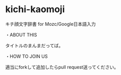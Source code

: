 kichi-kaomoji
=============

キチ顔文字辞書 for Mozc/Google日本語入力

・ABOUT THIS

タイトルのまんまだってば。

・HOW TO JOIN US

適当にforkして追加したらpull request送ってください。
